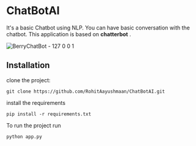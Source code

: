 # ChatBotAI

It's a basic Chatbot using NLP. You can have basic conversation with the chatbot. This application is based on **chatterbot** .

![BerryChatBot - 127 0 0 1](https://github.com/RohitAayushmaan/ChatBotAI/assets/52812829/ade684e0-3c2c-4144-a8c1-cbe12895e605)


## Installation
clone the project: 
```
git clone https://github.com/RohitAayushmaan/ChatBotAI.git
```

install the requirements
```
pip install -r requirements.txt
```

To run the project run
```
python app.py
```
